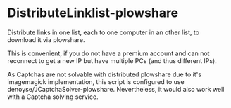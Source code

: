 DistributeLinklist-plowshare
============================

Distribute links in one list, each to one computer in an other list, to download it via plowshare.

This is convenient, if you do not have a premium account and can not reconnect to get a new IP but have multiple PCs (and thus different IPs).

As Captchas are not solvable with distributed plowshare due to it's imagemagick implementation, this script is configured to use denoyse/JCaptchaSolver-plowshare. Nevertheless, it would also work well with a Captcha solving service.
